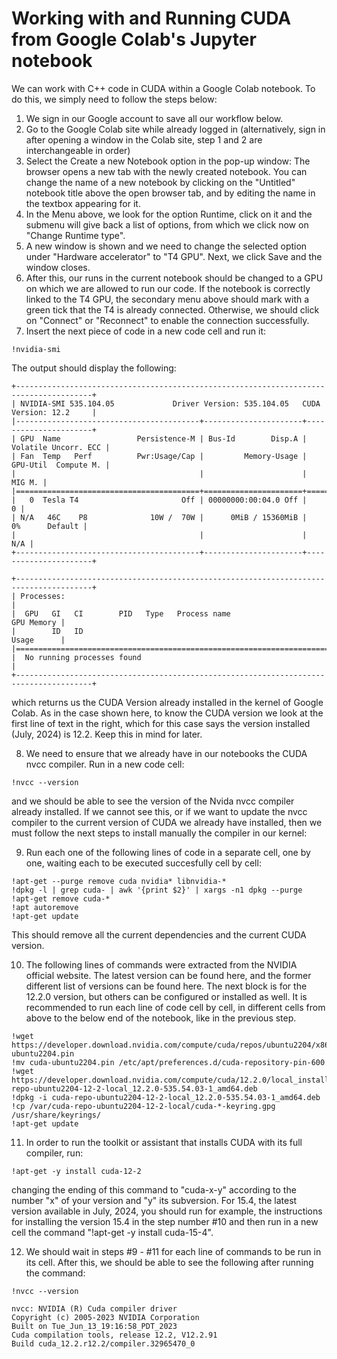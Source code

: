 # Working with and Running CUDA from Google Colab's Jupyter notebook

We can work with C++ code in CUDA within a Google Colab notebook. To do this, we simply need to follow the steps below:

1. We sign in our Google account to save all our workflow below.
2. Go to the Google Colab site while already logged in (alternatively, sign in after opening a window in the Colab site, step 1 and 2 are interchangeable in order)
3. Select the Create a new Notebook option in the pop-up window:
The browser opens a new tab with the newly created notebook. You can change the name of a new notebook by clicking on the "Untitled" notebook title above the open browser tab, and by editing the name in the textbox appearing for it.
4. In the Menu above, we look for the option Runtime, click on it and the submenu will give back a list of options, from which we click now on "Change Runtime type".
5. A new window is shown and we need to change the selected option under "Hardware accelerator" to "T4 GPU". Next, we click Save and the window closes.
6. After this, our runs in the current notebook should be changed to a GPU on which we are allowed to run our code. If the notebook is correctly linked to the T4 GPU, the secondary menu above should mark with a green tick that the T4 is already connected. Otherwise, we should click on "Connect" or "Reconnect" to enable the connection successfully.
7. Insert the next piece of code in a new code cell and run it:
```
!nvidia-smi
```
The output should display the following:
```
+---------------------------------------------------------------------------------------+
| NVIDIA-SMI 535.104.05             Driver Version: 535.104.05   CUDA Version: 12.2     |
|-----------------------------------------+----------------------+----------------------+
| GPU  Name                 Persistence-M | Bus-Id        Disp.A | Volatile Uncorr. ECC |
| Fan  Temp   Perf          Pwr:Usage/Cap |         Memory-Usage | GPU-Util  Compute M. |
|                                         |                      |               MIG M. |
|=========================================+======================+======================|
|   0  Tesla T4                       Off | 00000000:00:04.0 Off |                    0 |
| N/A   46C    P8              10W /  70W |      0MiB / 15360MiB |      0%      Default |
|                                         |                      |                  N/A |
+-----------------------------------------+----------------------+----------------------+
                                                                                         
+---------------------------------------------------------------------------------------+
| Processes:                                                                            |
|  GPU   GI   CI        PID   Type   Process name                            GPU Memory |
|        ID   ID                                                             Usage      |
|=======================================================================================|
|  No running processes found                                                           |
+---------------------------------------------------------------------------------------+
```
which returns us the CUDA Version already installed in the kernel of Google Colab. As in the case shown here, to know the CUDA version we look at the first line of text in the right, which for this case says the version installed (July, 2024) is 12.2.
Keep this in mind for later.

8. We need to ensure that we already have in our notebooks the CUDA nvcc compiler. Run in a new code cell:
```
!nvcc --version
```
and we should be able to see the version of the Nvida nvcc compiler already installed. If we cannot see this, or if we want to update the nvcc compiler to the current version of CUDA we already have installed, then we must follow the next steps to install manually the compiler in our kernel:

9. Run each one of the following lines of code in a separate cell, one by one, waiting each to be executed succesfully cell by cell: 
```
!apt-get --purge remove cuda nvidia* libnvidia-*
!dpkg -l | grep cuda- | awk '{print $2}' | xargs -n1 dpkg --purge
!apt-get remove cuda-*
!apt autoremove
!apt-get update
```
This should remove all the current dependencies and the current CUDA version.

10. The following lines of commands were extracted from the NVIDIA official website. The latest version can be found here, and the former different list of versions can be found here. The next block is for the 12.2.0 version, but others can be configured or installed as well. It is recommended to run each line of code cell by cell, in different cells from above to the below end of the notebook, like in the previous step.

```
!wget https://developer.download.nvidia.com/compute/cuda/repos/ubuntu2204/x86_64/cuda-ubuntu2204.pin
!mv cuda-ubuntu2204.pin /etc/apt/preferences.d/cuda-repository-pin-600
!wget https://developer.download.nvidia.com/compute/cuda/12.2.0/local_installers/cuda-repo-ubuntu2204-12-2-local_12.2.0-535.54.03-1_amd64.deb
!dpkg -i cuda-repo-ubuntu2204-12-2-local_12.2.0-535.54.03-1_amd64.deb
!cp /var/cuda-repo-ubuntu2204-12-2-local/cuda-*-keyring.gpg /usr/share/keyrings/
!apt-get update
```

11. In order to run the toolkit or assistant that installs CUDA with its full compiler, run:
```
!apt-get -y install cuda-12-2
```
changing the ending of this command to "cuda-x-y" according to the number "x" of your version and "y" its subversion. For 15.4, the latest version available in July, 2024, you should run for example, the instructions for installing the version 15.4 in the step number #10 and then run in a new cell the command "!apt-get -y install cuda-15-4".

12. We should wait in steps #9 - #11 for each line of commands to be run in its cell. After this, we should be able to see the following after running the command:
```
!nvcc --version

nvcc: NVIDIA (R) Cuda compiler driver
Copyright (c) 2005-2023 NVIDIA Corporation
Built on Tue_Jun_13_19:16:58_PDT_2023
Cuda compilation tools, release 12.2, V12.2.91
Build cuda_12.2.r12.2/compiler.32965470_0
```
